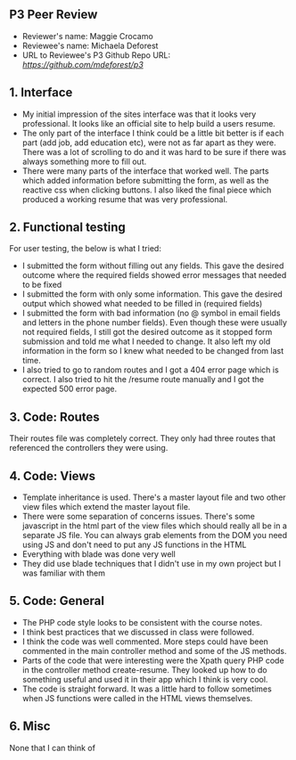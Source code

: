 ## P3 Peer Review

+ Reviewer's name: Maggie Crocamo
+ Reviewee's name: Michaela Deforest
+ URL to Reviewee's P3 Github Repo URL: *<https://github.com/mdeforest/p3>*

## 1. Interface

+ My initial impression of the sites interface was that it looks very professional. It looks like an official site to help build a users resume. 
+ The only part of the interface I think could be a little bit better is if each part (add job, add education etc), were not as far apart as they were. There was a lot of scrolling to do and it was hard to be sure if there was always something more to fill out.
+ There were many parts of the interface that worked well. The parts which added information before submitting the form, as well as the reactive css when clicking buttons. I also liked the final piece which produced a working resume that was very professional. 

## 2. Functional testing

For user testing, the below is what I tried:
+ I submitted the form without filling out any fields. This gave the desired outcome where the required fields showed error messages that needed to be fixed
+ I submitted the form with only some information. This gave the desired output which showed what needed to be filled in (required fields)
+ I submitted the form with bad information (no @ symbol in email fields and letters in the phone number fields). Even though these were usually not required fields, I still got the desired outcome as it stopped form submission and told me what I needed to change. It also left my old information in the form so I knew what needed to be changed from last time. 
+ I also tried to go to random routes and I got a 404 error page which is correct. I also tried to hit the /resume route manually and I got the expected 500 error page. 

## 3. Code: Routes

Their routes file was completely correct. They only had three routes that referenced the controllers they were using. 

## 4. Code: Views

+ Template inheritance is used. There's a master layout file and two other view files which extend the master layout file. 
+ There were some separation of concerns issues. There's some javascript in the html part of the view files which should really all be in a separate JS file. You can always grab elements from the DOM you need using JS and don't need to put any JS functions in the HTML
+ Everything with blade was done very well
+ They did use blade techniques that I didn't use in my own project but I was familiar with them

## 5. Code: General

+ The PHP code style looks to be consistent with the course notes.
+ I think best practices that we discussed in class were followed.
+ I think the code was well commented. More steps could have been commented in the main controller method and some of the JS methods.
+ Parts of the code that were interesting were the Xpath query PHP code in the controller method create-resume. They looked up how to do something useful and used it in their app which I think is very cool.
+ The code is straight forward. It was a little hard to follow sometimes when JS functions were called in the HTML views themselves.

## 6. Misc
None that I can think of